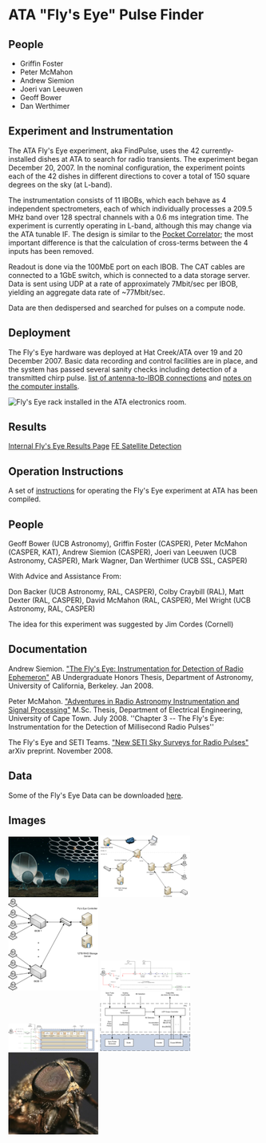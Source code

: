 # ATA "Fly's Eye" Pulse Finder

## People ##
* Griffin Foster
* Peter McMahon
* Andrew Siemion
* Joeri van Leeuwen
* Geoff Bower
* Dan Werthimer

## Experiment and Instrumentation ##

The ATA Fly's Eye experiment, aka FindPulse, uses the 42 currently-installed dishes at ATA to search for radio transients. The experiment began December 20, 2007.  In the nominal configuration, the experiment points each of the 42 dishes in different directions to cover a total of 150 square degrees on the sky (at L-band).

The instrumentation consists of 11 IBOBs, which each behave as 4 independent spectrometers, each of which individually processes a 209.5 MHz band over 128 spectral channels with a 0.6 ms integration time.  The experiment is currently operating in L-band, although this may change via the ATA tunable IF.  The design is similar to the [Pocket Correlator](Pocket_correlator.md); the most important difference is that the calculation of cross-terms between the 4 inputs has been removed.

Readout is done via the 100MbE port on each IBOB. The CAT cables are connected to a 1GbE switch, which is connected to a data storage server. Data is sent using UDP at a rate of approximately 7Mbit/sec per IBOB, yielding an aggregate data rate of ~77Mbit/sec.

Data are then dedispersed and searched for pulses on a compute node.

## Deployment ##

The Fly's Eye hardware was deployed at Hat Creek/ATA over 19 and 20 December 2007. Basic data recording and control facilities are in place, and the system has passed several sanity checks including detection of a transmitted chirp pulse. [list of antenna-to-IBOB connections](ATA_antenna_connections.md) and [notes on the computer installs](flyeye_node.md).

![Fly's Eye rack installed in the ATA electronics room.](ATA_pulse_finder_files/ATA_Fly's_Eye.jpg)

## Results ##
[Internal Fly's Eye Results Page](https://casper.ssl.berkeley.edu/wiki/Internal_Fly%27s_Eye_Results_Page)
[FE Satellite Detection](https://casper.ssl.berkeley.edu/wiki/FE_Satellite_Detection)

## Operation Instructions ##

A set of [instructions](ATA_operation_instructions.md) for operating the Fly's Eye experiment at ATA has been compiled.

## People ##

Geoff Bower (UCB Astronomy), Griffin Foster (CASPER), Peter McMahon (CASPER, KAT), Andrew Siemion (CASPER), Joeri van Leeuwen (UCB Astronomy, CASPER), Mark Wagner, Dan Werthimer (UCB SSL, CASPER)

With Advice and Assistance From:

Don Backer (UCB Astronomy, RAL, CASPER), Colby Craybill (RAL), Matt Dexter (RAL, CASPER), David McMahon (RAL, CASPER), Mel Wright (UCB Astronomy, RAL, CASPER)

The idea for this experiment was suggested by Jim Cordes (Cornell)

## Documentation ##

Andrew Siemion. ["The Fly's Eye: Instrumentation for Detection of Radio Ephemeron"](https://www.researchgate.net/publication/266473154_The_Fly's_Eye_Instrumentation_for_Detection_of_Radio_Ephemeron_The_Fly's_Eye_Team) AB Undergraduate Honors Thesis, Department of Astronomy, University of California, Berkeley. Jan 2008.

Peter McMahon. ["Adventures in Radio Astronomy Instrumentation and Signal Processing"](https://arxiv.org/abs/1109.0416) M.Sc. Thesis, Department of Electrical Engineering, University of Cape Town. July 2008. ''Chapter 3 -- The Fly's Eye: Instrumentation for the Detection of Millisecond Radio Pulses''

The Fly's Eye and SETI Teams. ["New SETI Sky Surveys for Radio Pulses"](http://arxiv.org/abs/0811.3046) arXiv preprint. November 2008.

## Data ##

Some of the Fly's Eye Data can be downloaded [here](https://casper.ssl.berkeley.edu/wiki/FE_Data).

## Images
![](ATA_pulse_finder_files/Flyeye.png)
![](ATA_pulse_finder_files/FlysEyeArchitecture-Control.png)
![](ATA_pulse_finder_files/FlysEyeArchitecture-Instrument.png)
![](ATA_pulse_finder_files/FlysEyeATASignals.png)
![](ATA_pulse_finder_files/FlysEyeDetailedIBOB-Overview.png)
![](ATA_pulse_finder_files/FlysEyeDetailedIBOB-PPC.png)
![](ATA_pulse_finder_files/horsefly.png)
